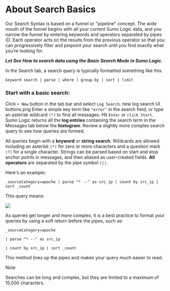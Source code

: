 # About Search Basics
Our Search Syntax is based on a funnel or "pipeline" concept. The wide mouth of the funnel begins with all your current Sumo Logic data, and you narrow the funnel by entering keywords and operators separated by pipes (|). Each operator acts on the results from the previous operator so that you can progressively filter and pinpoint your search until you find exactly what you’re looking for.

***Let See How to search data using the Basic Search Mode in Sumo Logic.***


In the Search tab, a search query is typically formatted something like this:

`keyword search | parse | where | group-by | sort | limit`

### Start with a basic search:

Click `+ New` button in the tab bar and select `Log Search`.
new log search UI buttons.png
Enter a simple key term like `"error"` in the search field, or type an asterisk wildcard `(*)` to find all messages. 
Hit `Enter` or `click Start`.
Sumo Logic returns all the **log entries** containing the search term in the Messages tab below the **histogram**.
Review a slightly more complex search query to see how queries are formed.

All queries begin with a **keyword** or **string search**. Wildcards are allowed including an asterisk `(*)` for zero or more characters and a question mark `(?)` for a single character. Strings can be parsed based on start and stop anchor points in messages, and then aliased as user-created fields. **All operators** are separated by the pipe symbol `(|)`.

Here's an example:

`_sourceCategory=apache | parse "* --" as src_ip | count by src_ip | sort _count`

This query means:

![](https://help.sumologic.com/assets/images/query-syntax-new-1a7439e34438e16925f81289440ba0c9.png)

As queries get longer and more complex, it is a best practice to format your queries by using a soft return before the pipes, such as:

```
_sourceCategory=apache

| parse "* --" as src_ip

| count by src_ip | sort _count
```

This method lines up the pipes and makes your query much easier to read.

> [!NOTE]
> Searches can be long and complex, but they are limited to a maximum of 15,000 characters.
